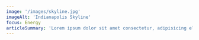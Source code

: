 ```yaml
---
image: '/images/skyline.jpg'
imageAlt: 'Indianapolis Skyline'
focus: Energy
articleSummary: 'Lorem ipsum dolor sit amet consectetur, adipisicing elit. Maxime repellendus inventore ducimus. Lorem ipsum dolor sit amet consectetur, adipisicing elit.'
---
```

